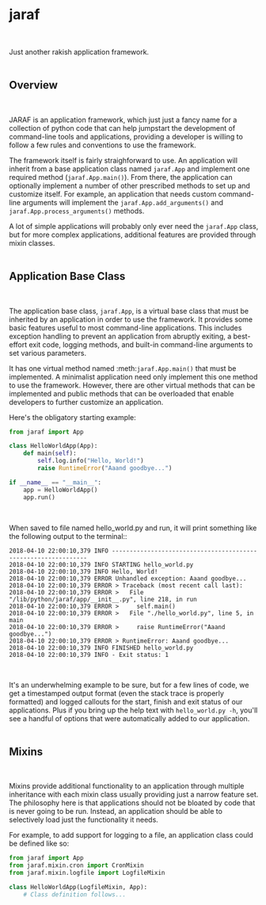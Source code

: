 # jaraf
<br>

Just another rakish application framework.
<br>
<br>

## Overview
<br>

JARAF is an application framework, which just just a fancy name for a
collection of python code that can help jumpstart the development of
command-line tools and applications, providing a developer is willing to follow
a few rules and conventions to use the framework.
<br>

The framework itself is fairly straighforward to use. An application will
inherit from a base application class named `jaraf.App` and implement
one required method (`jaraf.App.main()`). From there, the application can
optionally implement a number of other prescribed methods to set up and
customize itself. For example, an application that needs custom command-line
arguments will implement the `jaraf.App.add_arguments()` and
`jaraf.App.process_arguments()` methods.
<br>

A lot of simple applications will probably only ever need the
`jaraf.App` class, but for more complex applications, additional
features are provided through mixin classes.
<br>
<br>

Application Base Class
---
<br>

The application base class, `jaraf.App`, is a virtual base class that
must be inherited by an application in order to use the framework. It provides
some basic features useful to most command-line applications. This includes
exception handling to prevent an application from abruptly exiting, a
best-effort exit code, logging methods, and built-in command-line arguments to
set various parameters.
<br>

It has one virtual method named :meth:`jaraf.App.main()` that must be
implemented. A minimalist application need only implement this one method to
use the framework. However, there are other virtual methods that can be
implemented and public methods that can be overloaded that enable developers to
further customize an application.
<br>

Here's the obligatory starting example:
<br>

```python
from jaraf import App

class HelloWorldApp(App):
    def main(self):
        self.log.info("Hello, World!")
        raise RuntimeError("Aaand goodbye...")

if __name__ == "__main__":
    app = HelloWorldApp()
    app.run()
```
<br>

When saved to file named hello_world.py and run, it will print something like
the following output to the terminal::
<br>

```
2018-04-10 22:00:10,379 INFO ---------------------------------------------------------------
2018-04-10 22:00:10,379 INFO STARTING hello_world.py
2018-04-10 22:00:10,379 INFO Hello, World!
2018-04-10 22:00:10,379 ERROR Unhandled exception: Aaand goodbye...
2018-04-10 22:00:10,379 ERROR > Traceback (most recent call last):
2018-04-10 22:00:10,379 ERROR >   File "/lib/python/jaraf/app/__init__.py", line 218, in run
2018-04-10 22:00:10,379 ERROR >     self.main()
2018-04-10 22:00:10,379 ERROR >   File "./hello_world.py", line 5, in main
2018-04-10 22:00:10,379 ERROR >     raise RuntimeError("Aaand goodbye...")
2018-04-10 22:00:10,379 ERROR > RuntimeError: Aaand goodbye...
2018-04-10 22:00:10,379 INFO FINISHED hello_world.py
2018-04-10 22:00:10,379 INFO - Exit status: 1
```
<br>

It's an underwhelming example to be sure, but for a few lines of code, we get a
timestamped output format (even the stack trace is properly formatted) and
logged callouts for the start, finish and exit status of our applications. Plus
if you bring up the help text with `hello_world.py -h`, you'll see a handful of
options that were automatically added to our application.
<br>
<br>

## Mixins
<br>

Mixins provide additional functionality to an application through multiple
inheritance with each mixin class usually providing just a narrow feature set.
The philosophy here is that applications should not be bloated by code that is
never going to be run. Instead, an application should be able to selectively
load just the functionality it needs.
<br>

For example, to add support for logging to a file, an application class could
be defined like so:
<br>

```python
from jaraf import App
from jaraf.mixin.cron import CronMixin
from jaraf.mixin.logfile import LogfileMixin

class HelloWorldApp(LogfileMixin, App):
    # Class definition follows...
```
